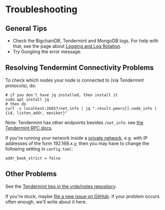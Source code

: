 # Troubleshooting

## General Tips

- Check the BigchainDB, Tendermint and MongoDB logs.
  For help with that, see the page about [Logging and Log Rotation](../appendices/log-rotation.html).
- Try Googling the error message.

## Resolving Tendermint Connectivity Problems

To check which nodes your node is connected to (via Tendermint protocols), do:

```text
# if you don't have jq installed, then install it
sudo apt install jq
# then do
curl -s localhost:26657/net_info | jq ".result.peers[].node_info | {id, listen_addr, moniker}"
```

Note: Tendermint has other endpoints besides `/net_info`: see [the Tendermint RPC docs](https://tendermint.github.io/slate/?shell#introduction).

If you're running your network inside a [private network](https://en.wikipedia.org/wiki/Private_network), e.g. with IP addresses of the form 192.168.x.y, then you may have to change the following setting in `config.toml`:

```text
addr_book_strict = false
```

## Other Problems

See the [Tendermint tips in the vrde/notes repository](https://github.com/vrde/notes/tree/master/tendermint).

If you're stuck, maybe [file a new issue on GitHub](https://github.com/bigchaindb/bigchaindb/issues/new). If your problem occurs often enough, we'll write about it here.
